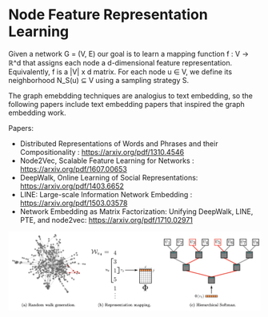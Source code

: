# Node Feature Representation Learning

Given a network G = (V, E) our goal is to learn a mapping function f : V -> ℝ^d that assigns each node a d-dimensional feature representation. Equivalently, f is a |V| x d matrix. For each node u ∈ V, we define its neighborhood N_S(u) ⊆ V using a sampling strategy S.

The graph emebdding techniques are analogius to text embedding, so the following papers include text embedding papers that inspired the graph embedding work.

Papers:

- Distributed Representations of Words and Phrases and their Compositionality : https://arxiv.org/pdf/1310.4546
- Node2Vec, Scalable Feature Learning for Networks : https://arxiv.org/pdf/1607.00653
- DeepWalk, Online Learning of Social Representations: https://arxiv.org/pdf/1403.6652
- LINE: Large-scale Information Network Embedding : https://arxiv.org/pdf/1503.03578
- Network Embedding as Matrix Factorization: Unifying DeepWalk, LINE, PTE, and node2vec: https://arxiv.org/pdf/1710.02971


![alt text](Deepwalk.png)